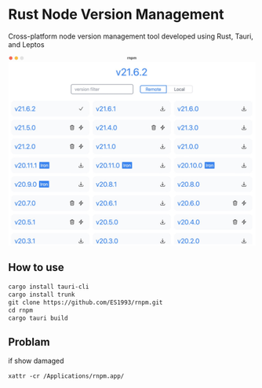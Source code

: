 # Rust Node Version Management

Cross-platform node version management tool developed using Rust, Tauri, and Leptos

![Alt text](app.jpg)

## How to use

```shell
cargo install tauri-cli  
cargo install trunk   
git clone https://github.com/ES1993/rnpm.git
cd rnpm
cargo tauri build
```

## Problam

if show damaged

```shell
xattr -cr /Applications/rnpm.app/
```